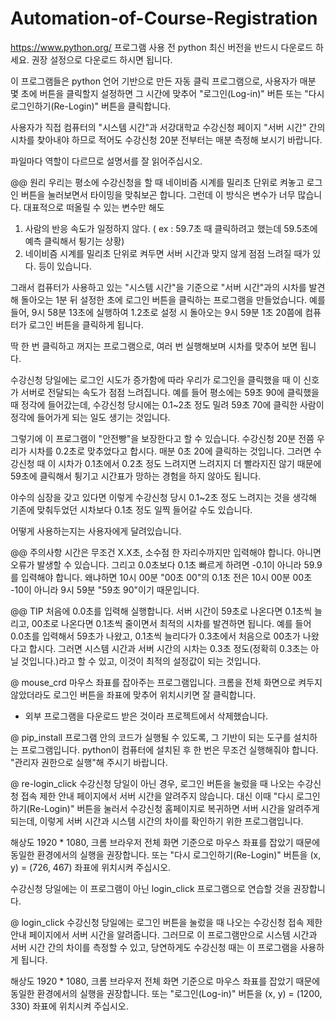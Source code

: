 # Automation-of-Course-Registration
https://www.python.org/
프로그램 사용 전 python 최신 버전을 반드시 다운로드 하세요.
권장 설정으로 다운로드 하시면 됩니다.

이 프로그램들은 python 언어 기반으로 만든 자동 클릭 프로그램으로,
사용자가 매분 몇 초에 버튼을 클릭할지 설정하면 그 시간에 맞추어 "로그인(Log-in)" 버튼
또는 "다시 로그인하기(Re-Login)" 버튼을 클릭합니다.

사용자가 직접 컴퓨터의 "시스템 시간"과 서강대학교 수강신청 페이지 "서버 시간" 간의 시차를 찾아내야 하므로
적어도 수강신청 20분 전부터는 매분 측정해 보시기 바랍니다.

파일마다 역할이 다르므로 설명서를 잘 읽어주십시오.

@@ 원리
우리는 평소에 수강신청을 할 때 네이비즘 시계를 밀리초 단위로 켜놓고 로그인 버튼을 눌러보면서 타이밍을 맞춰보곤 합니다.
그런데 이 방식은 변수가 너무 많습니다. 대표적으로 떠올릴 수 있는 변수만 해도
1. 사람의 반응 속도가 일정하지 않다. ( ex : 59.7초 때 클릭하려고 했는데 59.5초에 예측 클릭해서 튕기는 상황)
2. 네이비즘 시계를 밀리초 단위로 켜두면 서버 시간과 맞지 않게 점점 느려질 때가 있다.
등이 있습니다.

그래서 컴퓨터가 사용하고 있는 "시스템 시간"을 기준으로 "서버 시간"과의 시차를 발견해
돌아오는 1분 뒤 설정한 초에 로그인 버튼을 클릭하는 프로그램을 만들었습니다.
예를 들어, 9시 58분 13초에 실행하여 1.2초로 설정 시 돌아오는 9시 59분 1초 20쯤에 컴퓨터가 로그인 버튼을 클릭하게 됩니다.

딱 한 번 클릭하고 꺼지는 프로그램으로, 여러 번 실행해보며 시차를 맞추어 보면 됩니다.

수강신청 당일에는 로그인 시도가 증가함에 따라 우리가 로그인을 클릭했을 때 이 신호가 서버로 전달되는 속도가 점점 느려집니다.
예를 들어 평소에는 59초 90에 클릭했을 때 정각에 들어갔는데, 수강신청 당시에는 0.1~2초 정도 밀려 59초 70에 클릭한 사람이 정각에
들어가게 되는 일도 생기는 것입니다.

그렇기에 이 프로그램이 "안전빵"을 보장한다고 할 수 있습니다.
수강신청 20분 전쯤 우리가 시차를 0.2초로 맞추었다고 합시다. 매분 0초 20에 클릭하는 것입니다.
그러면 수강신청 때 이 시차가 0.1초에서 0.2초 정도 느려지면 느려지지 더 빨라지진 않기 때문에
59초에 클릭해서 튕기고 시간표가 망하는 경험을 하지 않아도 됩니다.

야수의 심장을 갖고 있다면 이렇게 수강신청 당시 0.1~2초 정도 느려지는 것을 생각해
기존에 맞춰두었던 시차보다 0.1초 정도 일찍 들어갈 수도 있습니다.

어떻게 사용하는지는 사용자에게 달려있습니다.

@@ 주의사항
시간은 무조건 X.X초, 소수점 한 자리수까지만 입력해야 합니다. 아니면 오류가 발생할 수 있습니다.
그리고 0.0초보다 0.1초 빠르게 하려면 -0.1이 아니라 59.9를 입력해야 합니다.
왜냐하면 10시 00분 "00초 00"의 0.1초 전은 10시 00분 00초 -10이 아니라 9시 59분 "59초 90"이기 때문입니다.

@@ TIP
처음에 0.0초를 입력해 실행합니다. 
서버 시간이 59초로 나온다면 0.1초씩 늘리고, 00초로 나온다면 0.1초씩 줄이면서 최적의 시차를 발견하면 됩니다.
예를 들어 0.0초를 입력해서 59초가 나왔고, 0.1초씩 늘리다가 0.3초에서 처음으로 00초가 나왔다고 합시다.
그러면 시스템 시간과 서버 시간의 시차는 0.3초 정도(정확히 0.3초는 아닐 것입니다.)라고 할 수 있고,
이것이 최적의 설정값이 되는 것입니다.


@ mouse_crd
마우스 좌표를 잡아주는 프로그램입니다.
크롬을 전체 화면으로 켜두지 않았더라도 로그인 버튼을 좌표에 맞추어 위치시키면 잘 클릭합니다.
+ 외부 프로그램을 다운로드 받은 것이라 프로젝트에서 삭제했습니다.

@ pip_install
프로그램 안의 코드가 실행될 수 있도록, 그 기반이 되는 도구를 설치하는 프로그램입니다.
python이 컴퓨터에 설치된 후 한 번은 무조건 실행해줘야 합니다.
"관리자 권한으로 실행"해 주시기 바랍니다.

@ re-login_click
수강신청 당일이 아닌 경우, 로그인 버튼을 눌렀을 때 나오는 수강신청 접속 제한 안내 페이지에서
서버 시간을 알려주지 않습니다. 대신 이때 "다시 로그인하기(Re-Login)" 버튼을 눌러서 수강신청 홈페이지로
복귀하면 서버 시간을 알려주게 되는데, 이렇게 서버 시간과 시스템 시간의 차이를 확인하기 위한 프로그램입니다.

해상도 1920 * 1080, 크롬 브라우저 전체 화면 기준으로 마우스 좌표를 잡았기 때문에 동일한 환경에서의 실행을 권장합니다.
또는 "다시 로그인하기(Re-Login)" 버튼을 (x, y) = (726, 467) 좌표에 위치시켜 주십시오.

수강신청 당일에는 이 프로그램이 아닌 login_click 프로그램으로 연습할 것을 권장합니다.

@ login_click
수강신청 당일에는 로그인 버튼을 눌렀을 때 나오는 수강신청 접속 제한 안내 페이지에서 서버 시간을 알려줍니다.
그러므로 이 프로그램만으로 시스템 시간과 서버 시간 간의 차이를 측정할 수 있고, 당연하게도 수강신청 때는
이 프로그램을 사용하게 됩니다.

해상도 1920 * 1080, 크롬 브라우저 전체 화면 기준으로 마우스 좌표를 잡았기 때문에 동일한 환경에서의 실행을 권장합니다.
또는 "로그인(Log-in)" 버튼을 (x, y) = (1200, 330) 좌표에 위치시켜 주십시오.

